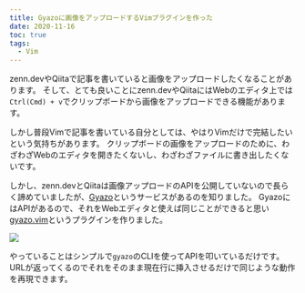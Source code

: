 ```yaml
---
title: Gyazoに画像をアップロードするVimプラグインを作った
date: 2020-11-16
toc: true
tags: 
  - Vim
---
```


zenn.devやQiitaで記事を書いていると画像をアップロードしたくなることがあります。
そして、とても良いことにzenn.devやQiitaにはWebのエディタ上では`Ctrl(Cmd) + v`でクリップボードから画像をアップロードできる機能があります。

しかし普段Vimで記事を書いている自分としては、やはりVimだけで完結したいという気持ちがあります。
クリップボードの画像をアップロードのために、わざわざWebのエディタを開きたくないし、わざわざファイルに書き出したくないです。

しかし、zenn.devとQiitaは画像アップロードのAPIを公開していないので長らく諦めていましたが、[Gyazo](https://gyazo.com)というサービスがあるのを知りました。
GyazoにはAPIがあるので、それをWebエディタと使えば同じことができると思い[gyazo.vim](https://github.com/skanehira/gyazo.vim)というプラグインを作りました。

![](https://i.gyazo.com/2adcdcc57f144bd524bc29bd1affbe75.gif)

やっていることはシンプルで`gyazo`のCLIを使ってAPIを叩いているだけです。URLが返ってくるのでそれをそのまま現在行に挿入させるだけで同じような動作を再現できます。
